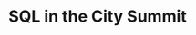 ---
state: TX
region: Austin
title: SQL in the City Summit
description: Email sqlinthecity@red-gate.com for a registration code
event_url: https://www.red-gate.com/hub/events/redgate-events/sqlinthecity-summit/austin
start_date: 2019-05-22
cost: FREE
topics: [ mssql, dataai, microsoft ]
---